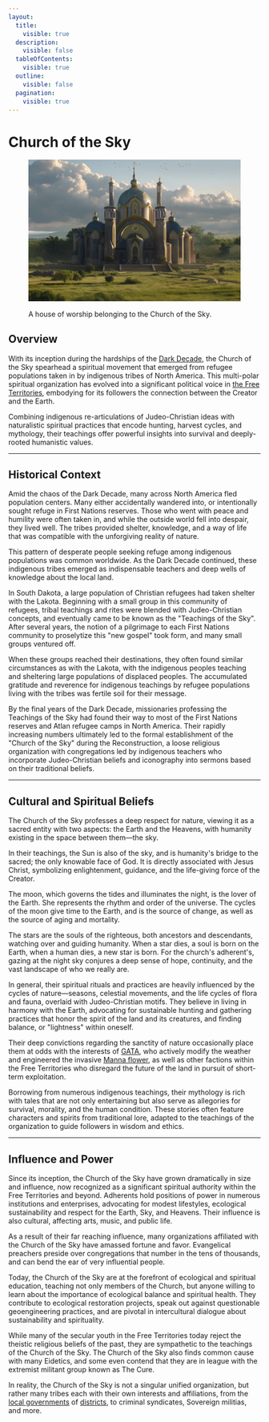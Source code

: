 ```yaml
---
layout:
  title:
    visible: true
  description:
    visible: false
  tableOfContents:
    visible: true
  outline:
    visible: false
  pagination:
    visible: true
---
```


# Church of the Sky

<figure><img src="../../../.gitbook/assets/churchofthesky-345.png" alt=""><figcaption><p>A house of worship belonging to the Church of the Sky.</p></figcaption></figure>

## Overview

With its inception during the hardships of the [Dark Decade](../../history/the-dark-decade.md), the Church of the Sky spearhead a spiritual movement that emerged from refugee populations taken in by indigenous tribes of North America. This multi-polar spiritual organization has evolved into a significant political voice in [the Free Territories](../), embodying for its followers the connection between the Creator and the Earth.

Combining indigenous re-articulations of Judeo-Christian ideas with naturalistic spiritual practices that encode hunting, harvest cycles, and mythology, their teachings offer powerful insights into survival and deeply-rooted humanistic values.

***

## **Historical Context**

Amid the chaos of the Dark Decade, many across North America fled population centers. Many either accidentally wandered into, or intentionally sought refuge in First Nations reserves. Those who went with peace and humility were often taken in, and while the outside world fell into despair, they lived well. The tribes provided shelter, knowledge, and a way of life that was compatible with the unforgiving reality of nature.

This pattern of desperate people seeking refuge among indigenous populations was common worldwide. As the Dark Decade continued, these indigenous tribes emerged as indispensable teachers and deep wells of knowledge about the local land.

In South Dakota, a large population of Christian refugees had taken shelter with the Lakota. Beginning with a small group in this community of refugees, tribal teachings and rites were blended with Judeo-Christian concepts, and eventually came to be known as the "Teachings of the Sky". After several years, the notion of a pilgrimage to each First Nations community to proselytize this "new gospel" took form, and many small groups ventured off.

When these groups reached their destinations, they often found similar circumstances as with the Lakota, with the indigenous peoples teaching and sheltering large populations of displaced peoples. The accumulated gratitude and reverence for indigenous teachings by refugee populations living with the tribes was fertile soil for their message.

By the final years of the Dark Decade, missionaries professing the Teachings of the Sky had found their way to most of the First Nations reserves and Atlan refugee camps in North America. Their rapidly increasing numbers ultimately led to the formal establishment of the "Church of the Sky" during the Reconstruction, a loose religious organization with congregations led by indigenous teachers who incorporate Judeo-Christian beliefs and iconography into sermons based on their traditional beliefs.

***

## **Cultural and Spiritual Beliefs**

The Church of the Sky professes a deep respect for nature, viewing it as a sacred entity with two aspects: the Earth and the Heavens, with humanity existing in the space between them—the sky.&#x20;

In their teachings, the Sun is also of the sky, and is humanity's bridge to the sacred; the only knowable face of God. It is directly associated with Jesus Christ, symbolizing enlightenment, guidance, and the life-giving force of the Creator.

The moon, which governs the tides and illuminates the night, is the lover of the Earth. She represents the rhythm and order of the universe. The cycles of the moon give time to the Earth, and is the source of change, as well as the source of aging and mortality.

The stars are the souls of the righteous, both ancestors and descendants, watching over and guiding humanity. When a star dies, a soul is born on the Earth, when a human dies, a new star is born. For the church's adherent's, gazing at the night sky conjures a deep sense of hope, continuity, and the vast landscape of who we really are.

In general, their spiritual rituals and practices are heavily influenced by the cycles of nature—seasons, celestial movements, and the life cycles of flora and fauna, overlaid with Judeo-Christian motifs. They believe in living in harmony with the Earth, advocating for sustainable hunting and gathering practices that honor the spirit of the land and its creatures, and finding balance, or "lightness" within oneself.

Their deep convictions regarding the sanctity of nature occasionally place them at odds with the interests of [GATA](../../gata/the-basics.md), who actively modify the weather and engineered the invasive [Manna flower](../../science-and-tech/the-manna-flower.md), as well as other factions within the Free Territories who disregard the future of the land in pursuit of short-term exploitation.

Borrowing from numerous indigenous teachings, their mythology is rich with tales that are not only entertaining but also serve as allegories for survival, morality, and the human condition. These stories often feature characters and spirits from traditional lore, adapted to the teachings of the organization to guide followers in wisdom and ethics.

***

## **Influence and Power**

Since its inception, the Church of the Sky have grown dramatically in size and influence, now recognized as a significant spiritual authority within the Free Territories and beyond. Adherents hold positions of power in numerous institutions and enterprises, advocating for modest lifestyles, ecological sustainability and respect for the Earth, Sky, and Heavens. Their influence is also cultural, affecting arts, music, and public life.

As a result of their far reaching influence, many organizations affiliated with the Church of the Sky have amassed fortune and favor. Evangelical preachers preside over congregations that number in the tens of thousands, and can bend the ear of very influential people.

Today, the Church of the Sky are at the forefront of ecological and spiritual education, teaching not only members of the Church, but anyone willing to learn about the importance of ecological balance and spiritual health. They contribute to ecological restoration projects, speak out against questionable geoengineering practices, and are pivotal in intercultural dialogue about sustainability and spirituality.

While many of the secular youth in the Free Territories today reject the theistic religious beliefs of the past, they are sympathetic to the teachings of the Church of the Sky. The Church of the Sky also finds common cause with many Eidetics, and some even contend that they are in league with the extremist militant group known as The Cure.

In reality, the Church of the Sky is not a singular unified organization, but rather many tribes each with their own interests and affiliations, from the [local governments](../../gata/politics/districts.md#local-government) of [districts](../../gata/politics/districts.md), to criminal syndicates, Sovereign militias, and more.
